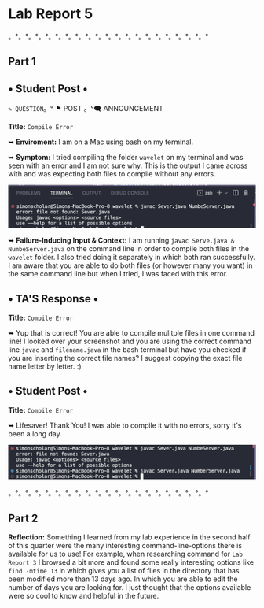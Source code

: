 # Lab Report 5 
。°。°。°。°。°。°。°。°。°。°。°。°。°。°。°。°。°。°。°。°

## Part 1 

## • Student Post •

``✎ QUESTION``。° ⚑ POST 。°🗨 ANNOUNCEMENT

**Title:** 
`` Compile Error ``

➥ **Enviroment:** I am on a Mac using bash on my terminal. 
 
➥ **Symptom:** I tried compiling the folder ``wavelet`` on my terminal and was seen with an error and I am not sure why. This is the output I came across with and was expecting both files to compile without any errors. 

![Image](bug.png)
 

➥ **Failure-Inducing Input & Context:** I am running ``javac Serve.java & NumbeServer.java`` on the command line in order to compile both files in the ``wavelet`` folder. I also tried doing it separately in which both ran successfully. I am aware that you are able to do both files (or however many you want) in the same command line but when I tried, I was faced with this error. 


## • TA'S Response •

**Title:** 
`` Compile Error ``

➥ Yup that is correct! You are able to compile mulitple files in one command line! I looked over your screenshot and you are using the correct command line  ``javac`` and ``filename.java`` in the bash terminal but have you checked if you are inserting the correct file names? I suggest copying the exact file name letter by letter. :)


## • Student Post •

**Title:** 
`` Compile Error ``

➥ Lifesaver! Thank You! I was able to compile it with no errors, sorry it's been a long day. 

![Image](fixed.png) 

。°。°。°。°。°。°。°。°。°。°。°。°。°。°。°。°。°。°。°。°

## Part 2 

**Reflection:**  Something I learned from my lab experience in the second half of this quarter were the many interesting command-line-options there is available for us to use! For example, when researching command for ``Lab Report 3`` I browsed a bit more and found some really interesting options like ``find -mtime 13`` in which gives you a list of files in the directory that has been modified more than 13 days ago. In which you are able to edit the number of days you are looking for. I just thought that the options available were so cool to know and helpful in the future. 





